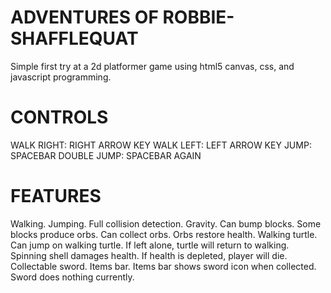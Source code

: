 ADVENTURES OF ROBBIE-SHAFFLEQUAT
================================

Simple first try at a 2d platformer game using html5 canvas, css, and javascript programming. 

CONTROLS
========

WALK RIGHT: RIGHT ARROW KEY
WALK LEFT: LEFT ARROW KEY
JUMP: SPACEBAR
DOUBLE JUMP: SPACEBAR AGAIN

FEATURES
========
Walking.
Jumping.
Full collision detection.
Gravity.
Can bump blocks.
Some blocks produce orbs.
Can collect orbs.
Orbs restore health.
Walking turtle.
Can jump on walking turtle.
If left alone, turtle will return to walking.
Spinning shell damages health.
If health is depleted, player will die.
Collectable sword.
Items bar.
Items bar shows sword icon when collected.
Sword does nothing currently.
